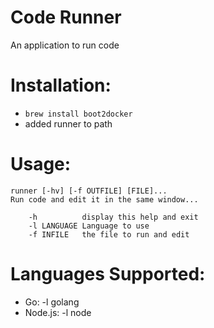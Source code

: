 Code Runner
===========

An application to run code

Installation:
=============
- `brew install boot2docker`
- added runner to path

Usage:
=====
    runner [-hv] [-f OUTFILE] [FILE]...
    Run code and edit it in the same window...
    
        -h          display this help and exit
        -l LANGUAGE Language to use
        -f INFILE   the file to run and edit

Languages Supported:
====================

- Go: -l golang
- Node.js: -l node